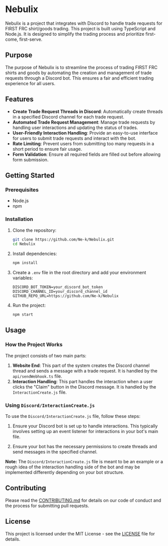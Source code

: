# Nebulix

Nebulix is a project that integrates with Discord to handle trade requests for FIRST FRC shirt/goods trading. This project is built using TypeScript and Node.js. It is designed to simplify the trading process and prioritize first-come, first-serve.

## Purpose
The purpose of Nebulix is to streamline the process of trading FIRST FRC shirts and goods by automating the creation and management of trade requests through a Discord bot. This ensures a fair and efficient trading experience for all users.

## Features
- **Create Trade Request Threads in Discord**: Automatically create threads in a specified Discord channel for each trade request.
- **Automated Trade Request Management**: Manage trade requests by handling user interactions and updating the status of trades.
- **User-Friendly Interaction Handling**: Provide an easy-to-use interface for users to submit trade requests and interact with the bot.
- **Rate Limiting**: Prevent users from submitting too many requests in a short period to ensure fair usage.
- **Form Validation**: Ensure all required fields are filled out before allowing form submission.

## Getting Started

### Prerequisites
- Node.js
- npm

### Installation
1. Clone the repository:
    ```sh
    git clone https://github.com/Ne-k/Nebulix.git
    cd Nebulix
    ```

2. Install dependencies:
    ```sh
    npm install
    ```

3. Create a `.env` file in the root directory and add your environment variables:
    ```dotenv
    DISCORD_BOT_TOKEN=your_discord_bot_token
    DISCORD_CHANNEL_ID=your_discord_channel_id
    GITHUB_REPO_URL=https://github.com/Ne-k/Nebulix
    ```

4. Run the project:
    ```sh
    npm start
    ```

## Usage

### How the Project Works
The project consists of two main parts:
1. **Website End**: This part of the system creates the Discord channel thread and sends a message with a trade request. It is handled by the `api/sendWebhook.ts` file.
2. **Interaction Handling**: This part handles the interaction when a user clicks the "Claim" button in the Discord message. It is handled by the `InteractionCreate.js` file.

### Using `Discord/InteractionCreate.js`
To use the `Discord/InteractionCreate.js` file, follow these steps:

1. Ensure your Discord bot is set up to handle interactions. This typically involves setting up an event listener for interactions in your bot's main file.

2. Ensure your bot has the necessary permissions to create threads and send messages in the specified channel.

**Note:** The `Discord/InteractionCreate.js` file is meant to be an example or a rough idea of the interaction handling side of the bot and may be implemented differently depending on your bot structure.

## Contributing
Please read the [CONTRIBUTING.md](CONTRIBUTING.md) for details on our code of conduct and the process for submitting pull requests.

## License
This project is licensed under the MIT License - see the [LICENSE](LICENSE) file for details.